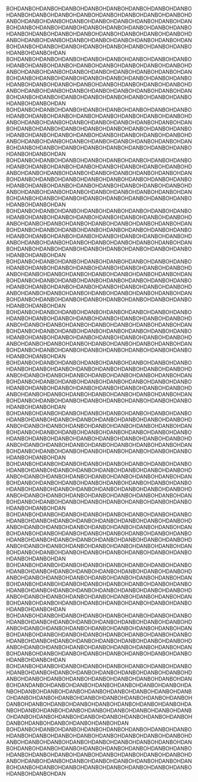 BOHDANBOHDANBOHDANBOHDANBOHDANBOHDANBOHDANBOHDANBOHDANBOHDANBOHDANBOHDANBOHDANBOHDANBOHDANBOHDANBOHDANBOHDANBOHDANBOHDANBOHDANBOHDANBOHDANBOHDANBOHDANBOHDANBOHDANBOHDANBOHDANBOHDANBOHDANBOHDANBOHDANBOHDANBOHDANBOHDANBOHDANBOHDANBOHDANBOHDANBOHDANBOHDANBOHDANBOHDANBOHDANBOHDANBOHDANBOHDANBOHDANBOHDANBOHDANBOHDANBOHDANBOHDANBOHDANBOHDANBOHDANBOHDANBOHDANBOHDANBOHDAN BOHDANBOHDANBOHDANBOHDANBOHDANBOHDANBOHDANBOHDANBOHDANBOHDANBOHDANBOHDANBOHDANBOHDANBOHDANBOHDANBOHDANBOHDANBOHDANBOHDANBOHDANBOHDANBOHDANBOHDANBOHDANBOHDANBOHDANBOHDANBOHDANBOHDANBOHDANBOHDANBOHDANBOHDANBOHDANBOHDANBOHDANBOHDANBOHDANBOHDANBOHDANBOHDANBOHDANBOHDANBOHDANBOHDANBOHDANBOHDANBOHDANBOHDANBOHDANBOHDANBOHDANBOHDANBOHDANBOHDANBOHDANBOHDANBOHDANBOHDANBOHDAN BOHDANBOHDANBOHDANBOHDANBOHDANBOHDANBOHDANBOHDANBOHDANBOHDANBOHDANBOHDANBOHDANBOHDANBOHDANBOHDANBOHDANBOHDANBOHDANBOHDANBOHDANBOHDANBOHDANBOHDANBOHDANBOHDANBOHDANBOHDANBOHDANBOHDANBOHDANBOHDANBOHDANBOHDANBOHDANBOHDANBOHDANBOHDANBOHDANBOHDANBOHDANBOHDANBOHDANBOHDANBOHDANBOHDANBOHDANBOHDANBOHDANBOHDANBOHDANBOHDANBOHDANBOHDANBOHDANBOHDANBOHDANBOHDANBOHDANBOHDANBOHDAN BOHDANBOHDANBOHDANBOHDANBOHDANBOHDANBOHDANBOHDANBOHDANBOHDANBOHDANBOHDANBOHDANBOHDANBOHDANBOHDANBOHDANBOHDANBOHDANBOHDANBOHDANBOHDANBOHDANBOHDANBOHDANBOHDANBOHDANBOHDANBOHDANBOHDANBOHDANBOHDANBOHDANBOHDANBOHDANBOHDANBOHDANBOHDANBOHDANBOHDANBOHDANBOHDANBOHDANBOHDANBOHDANBOHDANBOHDANBOHDANBOHDANBOHDANBOHDANBOHDANBOHDANBOHDANBOHDANBOHDANBOHDANBOHDANBOHDANBOHDANBOHDAN BOHDANBOHDANBOHDANBOHDANBOHDANBOHDANBOHDANBOHDANBOHDANBOHDANBOHDANBOHDANBOHDANBOHDANBOHDANBOHDANBOHDANBOHDANBOHDANBOHDANBOHDANBOHDANBOHDANBOHDANBOHDANBOHDANBOHDANBOHDANBOHDANBOHDANBOHDANBOHDANBOHDANBOHDANBOHDANBOHDANBOHDANBOHDANBOHDANBOHDANBOHDANBOHDANBOHDANBOHDANBOHDANBOHDANBOHDANBOHDANBOHDANBOHDANBOHDANBOHDANBOHDANBOHDANBOHDANBOHDANBOHDANBOHDANBOHDANBOHDANBOHDAN BOHDANBOHDANBOHDANBOHDANBOHDANBOHDANBOHDANBOHDANBOHDANBOHDANBOHDANBOHDANBOHDANBOHDANBOHDANBOHDANBOHDANBOHDANBOHDANBOHDANBOHDANBOHDANBOHDANBOHDANBOHDANBOHDANBOHDANBOHDANBOHDANBOHDANBOHDANBOHDANBOHDANBOHDANBOHDANBOHDANBOHDANBOHDANBOHDANBOHDANBOHDANBOHDANBOHDANBOHDANBOHDANBOHDANBOHDANBOHDANBOHDANBOHDANBOHDANBOHDANBOHDANBOHDANBOHDANBOHDANBOHDANBOHDANBOHDANBOHDANBOHDAN BOHDANBOHDANBOHDANBOHDANBOHDANBOHDANBOHDANBOHDANBOHDANBOHDANBOHDANBOHDANBOHDANBOHDANBOHDANBOHDANBOHDANBOHDANBOHDANBOHDANBOHDANBOHDANBOHDANBOHDANBOHDANBOHDANBOHDANBOHDANBOHDANBOHDANBOHDANBOHDANBOHDANBOHDANBOHDANBOHDANBOHDANBOHDANBOHDANBOHDANBOHDANBOHDANBOHDANBOHDANBOHDANBOHDANBOHDANBOHDANBOHDANBOHDANBOHDANBOHDANBOHDANBOHDANBOHDANBOHDANBOHDANBOHDANBOHDANBOHDANBOHDAN BOHDANBOHDANBOHDANBOHDANBOHDANBOHDANBOHDANBOHDANBOHDANBOHDANBOHDANBOHDANBOHDANBOHDANBOHDANBOHDANBOHDANBOHDANBOHDANBOHDANBOHDANBOHDANBOHDANBOHDANBOHDANBOHDANBOHDANBOHDANBOHDANBOHDANBOHDANBOHDANBOHDANBOHDANBOHDANBOHDANBOHDANBOHDANBOHDANBOHDANBOHDANBOHDANBOHDANBOHDANBOHDANBOHDANBOHDANBOHDANBOHDANBOHDANBOHDANBOHDANBOHDANBOHDANBOHDANBOHDANBOHDANBOHDANBOHDANBOHDANBOHDAN BOHDANBOHDANBOHDANBOHDANBOHDANBOHDANBOHDANBOHDANBOHDANBOHDANBOHDANBOHDANBOHDANBOHDANBOHDANBOHDANBOHDANBOHDANBOHDANBOHDANBOHDANBOHDANBOHDANBOHDANBOHDANBOHDANBOHDANBOHDANBOHDANBOHDANBOHDANBOHDANBOHDANBOHDANBOHDANBOHDANBOHDANBOHDANBOHDANBOHDANBOHDANBOHDANBOHDANBOHDANBOHDANBOHDANBOHDANBOHDANBOHDANBOHDANBOHDANBOHDANBOHDANBOHDANBOHDANBOHDANBOHDANBOHDANBOHDANBOHDANBOHDAN BOHDANBOHDANBOHDANBOHDANBOHDANBOHDANBOHDANBOHDANBOHDANBOHDANBOHDANBOHDANBOHDANBOHDANBOHDANBOHDANBOHDANBOHDANBOHDANBOHDANBOHDANBOHDANBOHDANBOHDANBOHDANBOHDANBOHDANBOHDANBOHDANBOHDANBOHDANBOHDANBOHDANBOHDANBOHDANBOHDANBOHDANBOHDANBOHDANBOHDANBOHDANBOHDANBOHDANBOHDANBOHDANBOHDANBOHDANBOHDANBOHDANBOHDANBOHDANBOHDANBOHDANBOHDANBOHDANBOHDANBOHDANBOHDANBOHDANBOHDANBOHDAN BOHDANBOHDANBOHDANBOHDANBOHDANBOHDANBOHDANBOHDANBOHDANBOHDANBOHDANBOHDANBOHDANBOHDANBOHDANBOHDANBOHDANBOHDANBOHDANBOHDANBOHDANBOHDANBOHDANBOHDANBOHDANBOHDANBOHDANBOHDANBOHDANBOHDANBOHDANBOHDANBOHDANBOHDANBOHDANBOHDANBOHDANBOHDANBOHDANBOHDANBOHDANBOHDANBOHDANBOHDANBOHDANBOHDANBOHDANBOHDANBOHDANBOHDANBOHDANBOHDANBOHDANBOHDANBOHDANBOHDANBOHDANBOHDANBOHDANBOHDANBOHDAN BOHDANBOHDANBOHDANBOHDANBOHDANBOHDANBOHDANBOHDANBOHDANBOHDANBOHDANBOHDANBOHDANBOHDANBOHDANBOHDANBOHDANBOHDANBOHDANBOHDANBOHDANBOHDANBOHDANBOHDANBOHDANBOHDANBOHDANBOHDANBOHDANBOHDANBOHDANBOHDANBOHDANBOHDANBOHDANBOHDANBOHDANBOHDANBOHDANBOHDANBOHDANBOHDANBOHDANBOHDANBOHDANBOHDANBOHDANBOHDANBOHDANBOHDANBOHDANBOHDANBOHDANBOHDANBOHDANBOHDANBOHDANBOHDANBOHDANBOHDANBOHDAN BOHDANBOHDANBOHDANBOHDANBOHDANBOHDANBOHDANBOHDANBOHDANBOHDANBOHDANBOHDANBOHDANBOHDANBOHDANBOHDANBOHDANBOHDANBOHDANBOHDANBOHDANBOHDANBOHDANBOHDANBOHDANBOHDANBOHDANBOHDANBOHDANBOHDANBOHDANBOHDANBOHDANBOHDANBOHDANBOHDANBOHDANBOHDANBOHDANBOHDANBOHDANBOHDANBOHDANBOHDANBOHDANBOHDANBOHDANBOHDANBOHDANBOHDANBOHDANBOHDANBOHDANBOHDANBOHDANBOHDANBOHDANBOHDANBOHDANBOHDANBOHDAN BOHDANBOHDANBOHDANBOHDANBOHDANBOHDANBOHDANBOHDANBOHDANBOHDANBOHDANBOHDANBOHDANBOHDANBOHDANBOHDANBOHDANBOHDANBOHDANBOHDANBOHDANBOHDANBOHDANBOHDANBOHDANBOHDANDANBOHDANBOHDANBOHDANBOHDANBOHDANBOHDANBOHDANBOHDANBOHDANBOHDANBOHDANBOHDANBOHDANBOHDANBOHDANBOHDANBOHDANBOHDANBOHDANBOHDANBOHDANBOHDANBOHDANBOHDANBOHDANBOHDANBOHDANBOHDANBOHDANBOHDANBOHDANBOHDANBOHDANBOHDANBOHDANBOHDANBOHDANBOHDANBOHDANBOHDANBOHDANBOHDANBOHDANBOHDANBOHDANBOHDANBOHDANBOHDANBOHDANBOHDANBOHDANBOHDANBOHDANBOHDAN BOHDANBOHDANBOHDANBOHDANBOHDANBOHDANBOHDANBOHDANBOHDANBOHDANBOHDANBOHDANBOHDANBOHDANBOHDANBOHDANBOHDANBOHDANBOHDANBOHDANBOHDANBOHDANBOHDANBOHDANBOHDANBOHDANBOHDANBOHDANBOHDANBOHDANBOHDANBOHDANBOHDANBOHDANBOHDANBOHDANBOHDANBOHDANBOHDANBOHDANBOHDANBOHDANBOHDANBOHDANBOHDANBOHDANBOHDANBOHDANBOHDANBOHDANBOHDANBOHDANBOHDANBOHDANBOHDANBOHDANBOHDANBOHDANBOHDANBOHDANBOHDAN 